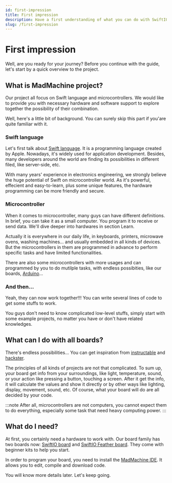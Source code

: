 ```yaml
---
id: first-impression
title: First impression
description: Have a first understanding of what you can do with SwiftIO board.
slug: /first-impression
---
```


# First impression

Well, are you ready for your journey? Before you continue with the guide, let's start by a quick overview to the project.

## What is MadMachine project?

Our project all focus on Swift language and microcontrollers. We would like to provide you with necessary hardware and software support to explore together the possibility of their combination.

Well, here's a little bit of background. You can surely skip this part if you'are quite familiar with it.

### Swift language

Let's first talk about [Swift language](https://docs.swift.org/swift-book/). It is a programming language created by Apple. Nowadays, it's widely used for application development. Besides, many developers around the world are finding its possibilities in different filed, like server-side, etc. 

With many years' experience in electronics engineering, we strongly believe the huge potential of Swift on microcontroller world. As it's powerful, effecient and easy-to-learn, plus some unique features, the hardware programming can be more friendly and secure.


### Microcontroller

When it comes to microcontroller, many guys can have different definitions. In brief, you can take it as a small computer. You program it to receive or send data. We'll dive deeper into hardwares in section Learn.

Actually it is everywhere in our daily life, in keyboards, printers, microwave ovens, washing machines... and usually embedded in all kinds of devices. But the microcontrollers in them are programmed in advance to perform specific tasks and have limited functionalities. 

There are also some microcontrollers with more usages and can programmed by you to do mutilple tasks, with endless possibities, like our boards, [Arduino](https://www.arduino.cc/)...

### And then...

Yeah, they can now work together!!! You can write several lines of code to get some stuffs to work. 

You guys don't need to know complicated low-level stuffs, simply start with some example projects, no matter you have or don't have related knowledges.  


## What can I do with all boards?

There's endless possibilities... You can get inspiration from [instructable](https://www.instructables.com/circuits/projects/) and [hackster](https://www.hackster.io/projects?ref=topnav).

The principles of all kinds of projects are not that complicated. To sum up, your board get info from your surroundings, like light, temperature, sound, or your action like pressing a button, touching a screen. After it get the info, it will calculate the values and show it directly or by other ways like lighting, display, movement, sound, etc. Of course, what your board will do are all decided by your code.

:::note
After all, microcontrollers are not computers, you cannot expect them to do everything, especially some task that need heavy computing power.
:::

## What do I need?

At first, you certainly need a hardware to work with. Our board family has two boards now: [SwiftIO board](../boards/swiftio-board.md) and [SwiftIO Feather board](../boards/swiftio-feather.md). They come with beginner kits to help you start. 

In order to program your board, you need to install the [MadMachine IDE](https://github.com/madmachineio/MadMachineIDE/releases/tag/v0.2.3-alpha). It allows you to edit, compile and download code. 

You will know more details later. Let's keep going.
